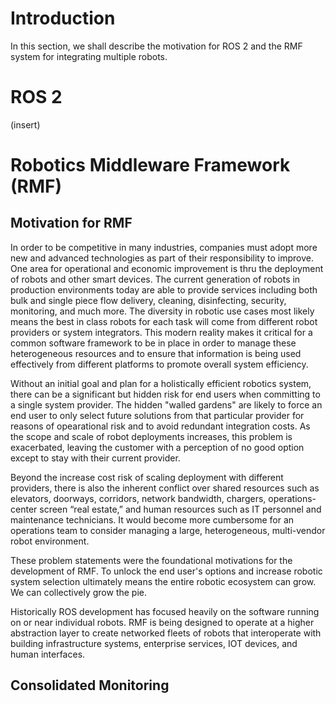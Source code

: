 # Introduction

In this section, we shall describe the motivation for ROS 2 and the RMF
system for integrating multiple robots.

# ROS 2

(insert)

# Robotics Middleware Framework (RMF)

## Motivation for RMF

In order to be competitive in many industries, companies must adopt more new and advanced technologies as part of their  responsibility to improve. One area for operational and economic improvement is thru the deployment of robots and other smart devices. The current generation of robots in production environments today are able to provide services including both bulk and single piece flow delivery, cleaning, disinfecting, security, monitoring, and much more. The diversity in robotic use cases most likely means the best in class robots for each task will come from different robot providers or system integrators. This modern reality makes it critical for a common software framework to be in place in order to manage these heterogeneous resources and to ensure that information is being used effectively from different platforms to promote overall system efficiency.

Without an initial goal and plan for a holistically efficient robotics system, there can be a significant but hidden risk for end users when committing to a single system provider. The hidden "walled gardens" are likely to force an end user to only select future solutions from that particular provider for reasons of opearational risk and to avoid redundant integration costs. As the scope and scale of robot deployments increases, this problem is exacerbated, leaving the customer with a perception of no good option except to stay with their current provider.

Beyond the increase cost risk of scaling deployment with different providers, there is also the inherent conflict over shared resources such as elevators, doorways, corridors, network bandwidth, chargers, operations-center screen “real estate,” and human resources such as IT personnel and maintenance technicians. It would become more cumbersome for an operations team to consider managing a large, heterogeneous, multi-vendor robot environment.

These problem statements were the foundational motivations for the development of RMF. To unlock the end user's options and increase robotic system selection ultimately means the entire robotic ecosystem can grow. We can collectively grow the pie.

Historically ROS development has focused heavily on the software running on or near individual robots. RMF is being designed to operate at a higher abstraction layer to create networked fleets of robots that interoperate with building infrastructure systems, enterprise services, IOT devices, and human interfaces. 

## Consolidated Monitoring


